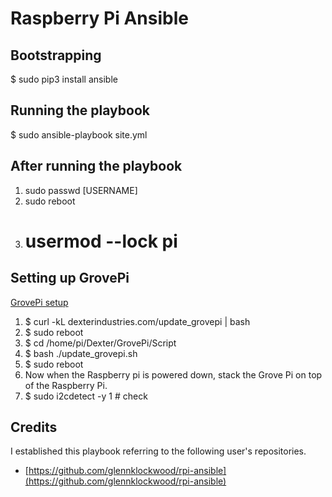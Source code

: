 # Raspberry Pi Ansible

## Bootstrapping

$ sudo pip3 install ansible

## Running the playbook

$ sudo ansible-playbook site.yml 

## After running the playbook

1. sudo passwd [USERNAME]
2. sudo reboot
3. # usermod --lock pi

## Setting up GrovePi

[GrovePi setup](https://www.dexterindustries.com/GrovePi/get-started-with-the-grovepi/setting-software/)

1. $ curl -kL dexterindustries.com/update_grovepi | bash
2. $ sudo reboot
3. $ cd /home/pi/Dexter/GrovePi/Script
4. $ bash ./update_grovepi.sh
5. $ sudo reboot
6. Now when the Raspberry pi is powered down, stack the Grove Pi on top of the Raspberry Pi. 
7. $ sudo i2cdetect -y 1 # check

## Credits

I established this playbook referring to the following user's repositories.

* [https://github.com/glennklockwood/rpi-ansible](https://github.com/glennklockwood/rpi-ansible)